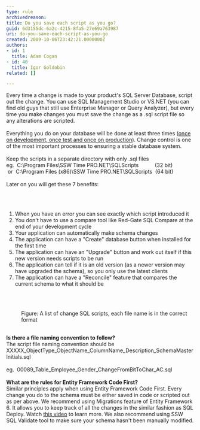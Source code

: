 ```yaml
---
type: rule
archivedreason: 
title: Do you save each script as you go?
guid: 6d3155dc-6a2c-4215-8fa5-27e69a763987
uri: do-you-save-each-script-as-you-go
created: 2009-10-06T23:42:21.0000000Z
authors:
- id: 1
  title: Adam Cogan
- id: 40
  title: Igor Goldobin
related: []

---
```



Every time a change is made to your product's SQL Server Database, script out the change. You can use SQL Management Studio or VS.NET (you can find old guys that still use Enterprise Manager or Query Analyzer), but every time you make changes you must save the change as a .sql script file so any alterations are scripted. <br>
<br>
Everything you do on your database will be done at least three times (<a shape="rect" href="/do-you-have-separate-development-testing-and-production-environments">once on development, once test and once on production</a>). Change control is one of the most important processes to ensuring a stable database system.&#160;<br>
<br>
Keep the scripts in a separate directory with only .sql files <br>
eg.&#160;&#160;C&#58;\Program Files\SSW Time PRO.NET\SQLScripts&#160;&#160;&#160;&#160;&#160;&#160;&#160;&#160; &#160; (32 bit)<br>
&#160;or&#160;&#160;C&#58;\Program Files (x86)\SSW Time PRO.NET\SQLScripts&#160; (64 bit)<br>
<br>
Later on you will get these&#160;7 benefits&#58; 

<br><excerpt class='endintro'></excerpt><br>
<ol><li>​When you have an error you can see exactly which script introduced it </li><li>You don't have to use a compare tool like Red-Gate SQL Compare at the end of your development cycle </li><li>Your application can automatically make schema changes </li><li>The application can have a &quot;Create&quot; database button when installed for the first time </li><li>The application can have an &quot;Upgrade&quot; button and work out itself if this new version needs scripts to be run </li><li>The application can tell if it is an old version (as a newer version may have upgraded the schema), so you only use the latest clients </li><li>The application can have a &quot;Reconcile&quot; feature that compares the current schema to what it should be </li></ol>
<br>
<dl class="image"><dt> 
      <img src="/PublishingImages/ChangeScripts.jpg" alt="" />&#160;</dt><dd>Figure&#58; A list of change SQL scripts, each file name is in the correct format </dd></dl>
<br>
<strong>Is there a file naming convention to follow?</strong><br> The script file naming convention should be XXXXX_ObjectType_ObjectName_ColumnName_Description_SchemaMasterInitials.sql 
<br><br> eg.&#160; 00089_Table_Employee_Gender_ChangeFromBitToChar_AC.sql
<div>
   <br>
</div><div>
   <strong>What are the rules for Entity Framework Code Fi​​rst?</strong><br></div><div>Similar principles apply when using Entity Framework Code First. Every change you do to the schema must be either&#160;saved in code or scripted out as per above. We recommend using Migrations feature of Entity Framework 6. It allows you to keep track of all the changes in the similar fashion as SQL Deploy. Watch <a href="http&#58;//tv.ssw.com/4902/use-code-first-entity-framework-brendan-richards">this video</a> to learn more. We also recommend using SSW SQL Validate tool to make sure your schema hasn't been manually&#160;modified.​</div>


